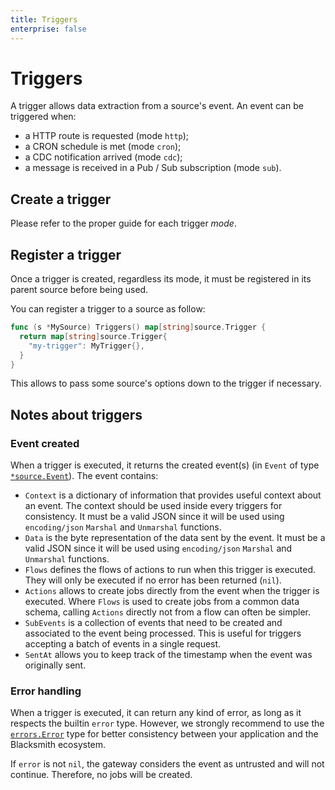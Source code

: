 ```yaml
---
title: Triggers
enterprise: false
---
```


# Triggers

A trigger allows data extraction from a source's event. An event can be triggered
when:
- a HTTP route is requested (mode `http`);
- a CRON schedule is met (mode `cron`);
- a CDC notification arrived (mode `cdc`);
- a message is received in a Pub / Sub subscription (mode `sub`).

## Create a trigger

Please refer to the proper guide for each trigger *mode*.

## Register a trigger

Once a trigger is created, regardless its mode, it must be registered in its parent
source before being used.

You can register a trigger to a source as follow:
```go
func (s *MySource) Triggers() map[string]source.Trigger {
  return map[string]source.Trigger{
    "my-trigger": MyTrigger{},
  }
}

```

This allows to pass some source's options down to the trigger if necessary.

## Notes about triggers

### Event created

When a trigger is executed, it returns the created event(s) (in `Event` of type
[`*source.Event`](https://pkg.go.dev/github.com/nunchistudio/blacksmith/flow/source?tab=doc#Event)).
The event contains:
- `Context` is a dictionary of information that provides useful context about an
  event. The context should be used inside every triggers for consistency.
  It must be a valid JSON since it will be used using `encoding/json` `Marshal`
  and `Unmarshal` functions.
- `Data` is the byte representation of the data sent by the event. It must be a
  valid JSON since it will be used using `encoding/json` `Marshal` and `Unmarshal`
  functions.
- `Flows` defines the flows of actions to run when this trigger is executed. They
  will only be executed if no error has been returned (`nil`).
- `Actions` allows to create jobs directly from the event when the trigger is
  executed. Where `Flows` is used to create jobs from a common data schema, calling
	`Actions` directly not from a flow can often be simpler.
- `SubEvents` is a collection of events that need to be created and associated
	to the event being processed. This is useful for triggers accepting a batch of
	events in a single request.
- `SentAt` allows you to keep track of the timestamp when the event was originally
  sent.

### Error handling

When a trigger is executed, it can return any kind of error, as long as it respects
the builtin `error` type. However, we strongly recommend to use the
[`errors.Error`](https://pkg.go.dev/github.com/nunchistudio/blacksmith/helper/errors?tab=doc)
type for better consistency between your application and the Blacksmith ecosystem.

If `error` is not `nil`, the gateway considers the event as untrusted and will not
continue. Therefore, no jobs will be created.
